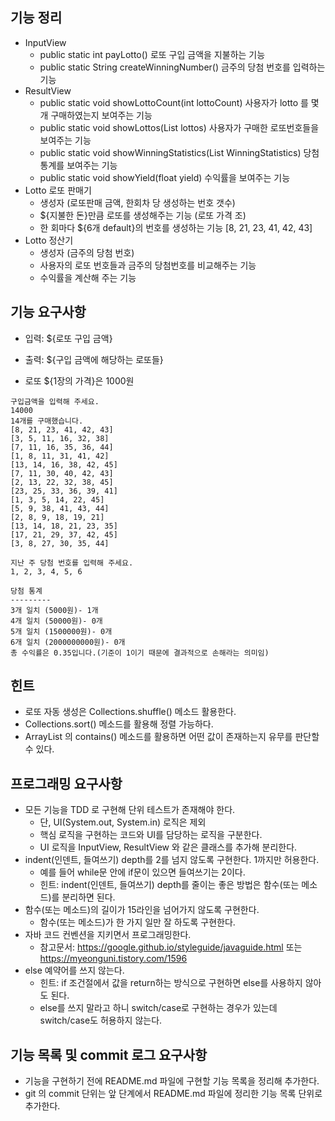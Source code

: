 ## 기능 정리
- InputView
    - public static int payLotto() 로또 구입 금액을 지불하는 기능
    - public static String createWinningNumber() 금주의 당첨 번호를 입력하는 기능
- ResultView
    - public static void showLottoCount(int lottoCount) 사용자가 lotto 를 몇개 구매하였는지 보여주는 기능
    - public static void showLottos(List<Lotto> lottos) 사용자가 구매한 로또번호들을 보여주는 기능 
    - public static void showWinningStatistics(List<WinningStatistic> WinningStatistics) 당첨 통계를 보여주는 기능
    - public static void showYield(float yield) 수익률을 보여주는 기능
- Lotto 로또 판매기
    - 생성자 (로또판매 금액, 한회차 당 생성하는 번호 갯수)
    - ${지불한 돈}만큼 로또를 생성해주는 기능
        (로또 가격 조)
    - 한 회마다 ${6개 default}의 번호를 생성하는 기능 [8, 21, 23, 41, 42, 43]
- Lotto 정산기
    - 생성자 (금주의 당첨 번호)
    - 사용자의 로또 번호들과 금주의 당첨번호를 비교해주는 기능
    - 수익률을 계산해 주는 기능
    



## 기능 요구사항
- 입력: ${로또 구입 금액} 
- 출력: ${구입 금액에 해당하는 로또들}

- 로또 ${1장의 가격}은 1000원

```
구입금액을 입력해 주세요.
14000
14개를 구매했습니다.
[8, 21, 23, 41, 42, 43]
[3, 5, 11, 16, 32, 38]
[7, 11, 16, 35, 36, 44]
[1, 8, 11, 31, 41, 42]
[13, 14, 16, 38, 42, 45]
[7, 11, 30, 40, 42, 43]
[2, 13, 22, 32, 38, 45]
[23, 25, 33, 36, 39, 41]
[1, 3, 5, 14, 22, 45]
[5, 9, 38, 41, 43, 44]
[2, 8, 9, 18, 19, 21]
[13, 14, 18, 21, 23, 35]
[17, 21, 29, 37, 42, 45]
[3, 8, 27, 30, 35, 44]

지난 주 당첨 번호를 입력해 주세요.
1, 2, 3, 4, 5, 6

당첨 통계
---------
3개 일치 (5000원)- 1개
4개 일치 (50000원)- 0개
5개 일치 (1500000원)- 0개
6개 일치 (2000000000원)- 0개
총 수익률은 0.35입니다.(기준이 1이기 때문에 결과적으로 손해라는 의미임)
```

## 힌트
- 로또 자동 생성은 Collections.shuffle() 메소드 활용한다.
- Collections.sort() 메소드를 활용해 정렬 가능하다.
- ArrayList 의 contains() 메소드를 활용하면 어떤 값이 존재하는지 유무를 판단할 수 있다.

## 프로그래밍 요구사항
- 모든 기능을 TDD 로 구현해 단위 테스트가 존재해야 한다. 
    - 단, UI(System.out, System.in) 로직은 제외
    - 핵심 로직을 구현하는 코드와 UI를 담당하는 로직을 구분한다.
    - UI 로직을 InputView, ResultView 와 같은 클래스를 추가해 분리한다.
- indent(인덴트, 들여쓰기) depth를 2를 넘지 않도록 구현한다. 1까지만 허용한다.
    - 예를 들어 while문 안에 if문이 있으면 들여쓰기는 2이다.
    - 힌트: indent(인덴트, 들여쓰기) depth를 줄이는 좋은 방법은 함수(또는 메소드)를 분리하면 된다.
- 함수(또는 메소드)의 길이가 15라인을 넘어가지 않도록 구현한다.
    - 함수(또는 메소드)가 한 가지 일만 잘 하도록 구현한다.
- 자바 코드 컨벤션을 지키면서 프로그래밍한다.
    - 참고문서: https://google.github.io/styleguide/javaguide.html 또는 https://myeonguni.tistory.com/1596
- else 예약어를 쓰지 않는다.
    - 힌트: if 조건절에서 값을 return하는 방식으로 구현하면 else를 사용하지 않아도 된다.
    - else를 쓰지 말라고 하니 switch/case로 구현하는 경우가 있는데 switch/case도 허용하지 않는다.
    
## 기능 목록 및 commit 로그 요구사항
- 기능을 구현하기 전에 README.md 파일에 구현할 기능 목록을 정리해 추가한다.
- git 의 commit 단위는 앞 단계에서 README.md 파일에 정리한 기능 목록 단위로 추가한다.
